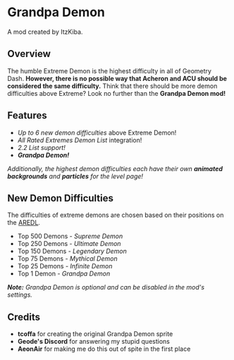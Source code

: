 # <cy>Grandpa Demon</c>
<cj>A mod created by ItzKiba.</c>

## Overview
The humble Extreme Demon is the highest difficulty in all of Geometry Dash. **<cr>However, there is no possible way that Acheron and ACU should be considered the same difficulty.</c>** Think that there should be more demon difficulties above Extreme? Look no further than the **<cl>Grandpa Demon mod!</c>**

## Features
* *<cg>Up to 6 new demon difficulties</c>* above Extreme Demon!
* *<cr>All Rated Extremes Demon List</c>* integration!
* *<cy>2.2 List support!</c>*
* ***<cl>Grandpa Demon!</c>***


*Additionally, the highest demon difficulties each have their own **<cj>animated backgrounds</c>** and **<cg>particles</c>** for the level page!*

## New Demon Difficulties
The difficulties of extreme demons are chosen based on their positions on the [AREDL](https://aredl.pages.dev/#/).

* Top 500 Demons - *<co>Supreme Demon</c>*
* Top 250 Demons - *<cp>Ultimate Demon</c>*
* Top 150 Demons - *<cj>Legendary Demon</c>*
* Top 75 Demons - *<cl>Mythical Demon</c>*
* Top 25 Demons - *<cy>Infinite Demon</c>*
* Top 1 Demon - *<cr>Grandpa Demon</c>*

***Note:** Grandpa Demon is optional and can be disabled in the mod's settings.*

## Credits
* **<cg>tcoffa</c>** for creating the original Grandpa Demon sprite
* **<cp>Geode's Discord</c>** for answering my stupid questions
* **<co>AeonAir</c>** for making me do this out of spite in the first place